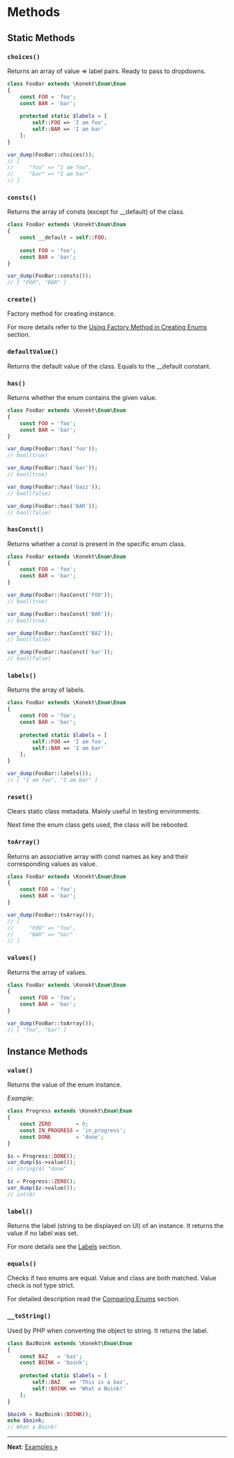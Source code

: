 # Methods

## Static Methods

### `choices()`

Returns an array of value => label pairs. Ready to pass to dropdowns.

```php
class FooBar extends \Konekt\Enum\Enum
{
    const FOO = 'foo';
    const BAR = 'bar';
    
    protected static $labels = [
        self::FOO => 'I am foo',
        self::BAR => 'I am bar'
    ];
}

var_dump(FooBar::choices());
// [
//     "foo" => "I am foo",
//     "bar" => "I am bar"
// ]     
```

### `consts()`

Returns the array of consts (except for __default) of the class.

```php
class FooBar extends \Konekt\Enum\Enum
{
    const __default = self::FOO;
    
    const FOO = 'foo';
    const BAR = 'bar';
}

var_dump(FooBar::consts());
// [ "FOO", "BAR" ]     
```

### `create()`

Factory method for creating instance.

For more details refer to the [Using Factory Method in Creating Enums](create.md#using-factory-method) section.

### `defaultValue()`

Returns the default value of the class. Equals to the __default constant.

### `has()`

Returns whether the enum contains the given value.

```php
class FooBar extends \Konekt\Enum\Enum
{
    const FOO = 'foo';
    const BAR = 'bar';
}

var_dump(FooBar::has('foo'));
// bool(true)

var_dump(FooBar::has('bar'));
// bool(true)

var_dump(FooBar::has('bazz'));
// bool(false)

var_dump(FooBar::has('BAR'));
// bool(false)
```

### `hasConst()`

Returns whether a const is present in the specific enum class.

```php
class FooBar extends \Konekt\Enum\Enum
{
    const FOO = 'foo';
    const BAR = 'bar';
}

var_dump(FooBar::hasConst('FOO'));
// bool(true)

var_dump(FooBar::hasConst('BAR'));
// bool(true)

var_dump(FooBar::hasConst('BAZ'));
// bool(false)

var_dump(FooBar::hasConst('bar'));
// bool(false)
```

### `labels()`

Returns the array of labels.

```php
class FooBar extends \Konekt\Enum\Enum
{
    const FOO = 'foo';
    const BAR = 'bar';
    
    protected static $labels = [
        self::FOO => 'I am foo',
        self::BAR => 'I am bar'
    ];
}

var_dump(FooBar::labels());
// [ "I am foo", "I am bar" ]     
```

### `reset()`

Clears static class metadata. Mainly useful in testing environments.

Next time the enum class gets used, the class will be rebooted.

### `toArray()`

Returns an associative array with const names as key and their corresponding values as value.

```php
class FooBar extends \Konekt\Enum\Enum
{
    const FOO = 'foo';
    const BAR = 'bar';
}

var_dump(FooBar::toArray());
// [
//     "FOO" => "foo",
//     "BAR" => "bar"
// ]     
```

### `values()`

Returns the array of values.

```php
class FooBar extends \Konekt\Enum\Enum
{
    const FOO = 'foo';
    const BAR = 'bar';
}

var_dump(FooBar::toArray());
// [ "foo", "bar" ]     
```

## Instance Methods

### `value()`

Returns the value of the enum instance.

_Example:_
```php
class Progress extends \Konekt\Enum\Enum
{
    const ZERO        = 0;
    const IN_PROGRESS = 'in_progress';
    const DONE        = 'done';
}

$s = Progress::DONE();
var_dump($s->value());
// string(4) "done"

$z = Progress::ZERO();
var_dump($z->value());
// int(0)
```

### `label()`

Returns the label (string to be displayed on UI) of an instance. It returns the value if no label was set.

For more details see the [Labels](labels.md) section.

### `equals()`

Checks if two enums are equal. Value and class are both matched. Value check is not type strict.

For detailed description read the [Comparing Enums](compare.md) section.

### `__toString()`

Used by PHP when converting the object to string. It returns the label.

```php
class BazBoink extends \Konekt\Enum\Enum
{
    const BAZ   = 'baz';
    const BOINK = 'boink';
    
    protected static $labels = [
        self::BAZ   => 'This is a baz',
        self::BOINK => 'What a Boink!'
    ];
}

$boink = BazBoink::BOINK();
echo $boink;
// What a Boink!
```

---

**Next**: [Examples &raquo;](examples.md)
